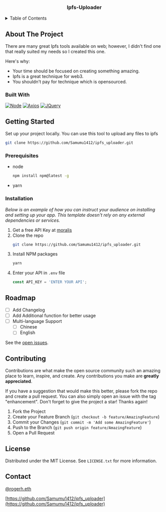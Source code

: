 <div id="top"></div>
<!--
*** Thanks for checking out the Best-README-Template. If you have a suggestion
*** that would make this better, please fork the repo and create a pull request
*** or simply open an issue with the tag "enhancement".
*** Don't forget to give the project a star!
*** Thanks again! Now go create something AMAZING! :D
-->




<!-- PROJECT LOGO -->
<br />
<div align="center">
  <h3 align="center">Ipfs-Uploader</h3>
</div>



<!-- TABLE OF CONTENTS -->
<details>
  <summary>Table of Contents</summary>
  <ol>
    <li>
      <a href="#about-the-project">About The Project</a>
      <ul>
        <li><a href="#built-with">Built With</a></li>
      </ul>
    </li>
    <li>
      <a href="#getting-started">Getting Started</a>
      <ul>
        <li><a href="#prerequisites">Prerequisites</a></li>
        <li><a href="#installation">Installation</a></li>
      </ul>
    </li>
    <li><a href="#usage">Usage</a></li>
    <li><a href="#contributing">Contributing</a></li>
    <li><a href="#license">License</a></li>
    <li><a href="#contact">Contact</a></li>
    <li><a href="#acknowledgments">Acknowledgments</a></li>
  </ol>
</details>



<!-- ABOUT THE PROJECT -->
## About The Project

There are many great Ipfs tools available on web; however, I didn't find one that really suited my needs so I created this one.

Here's why:
* Your time should be focused on creating something amazing.
* Ipfs is a great technique for web3.
* You shouldn't pay for technique which is opensourced.


### Built With

[![Node][Node.js]][Node-url]
[![Axios][axios.js]][Axios-url]
[![JQuery][JQuery.com]][JQuery-url]


<!-- GETTING STARTED -->
## Getting Started

Set up your project locally.
You can use this tool to upload any files to ipfs
```sh
git clone https://github.com/Samumu1412/ipfs_uploader.git
```

### Prerequisites

* node
  ```sh
  npm install npm@latest -g
  ```
* yarn

### Installation

_Below is an example of how you can instruct your audience on installing and setting up your app. This template doesn't rely on any external dependencies or services._

1. Get a free API Key at [moralis](https://moralis.io/)
2. Clone the repo
   ```sh
   git clone https://github.com/Samumu1412/ipfs_uploader.git
   ```
3. Install NPM packages
   ```sh
   yarn
   ```
4. Enter your API in `.env` file
   ```js
   const API_KEY = 'ENTER YOUR API';
   ```


<!-- ROADMAP -->
## Roadmap

- [ ] Add Changelog
- [ ] Add Additional function for better usage
- [ ] Multi-language Support
    - [ ] Chinese
    - [ ] English

See the [open issues](https://github.com/Samumu1412/ipfs_uploader/issues).




<!-- CONTRIBUTING -->
## Contributing

Contributions are what make the open source community such an amazing place to learn, inspire, and create. Any contributions you make are **greatly appreciated**.

If you have a suggestion that would make this better, please fork the repo and create a pull request. You can also simply open an issue with the tag "enhancement".
Don't forget to give the project a star! Thanks again!

1. Fork the Project
2. Create your Feature Branch (`git checkout -b feature/AmazingFeature`)
3. Commit your Changes (`git commit -m 'Add some AmazingFeature'`)
4. Push to the Branch (`git push origin feature/AmazingFeature`)
5. Open a Pull Request



<!-- LICENSE -->
## License

Distributed under the MIT License. See `LICENSE.txt` for more information.



<!-- CONTACT -->
## Contact

[@rogerh.eth](https://twitter.com/rogerhuang143)

[https://github.com/Samumu1412/ipfs_uploader](https://github.com/Samumu1412/ipfs_uploader)



<!-- MARKDOWN LINKS & IMAGES -->
<!-- https://www.markdownguide.org/basic-syntax/#reference-style-links -->
[product-screenshot]: images/screenshot.png
[Node.js]: https://img.shields.io/badge/node.js-000000?style=for-the-badge&logo=nextdotjs&logoColor=white
[Node-url]: https://nodejs.org/
[axios.js]: https://img.shields.io/badge/axios.js-35495E?style=for-the-badge&logo=nextdotjs&logoColor=white
[Axios-url]: https://github.com/axios/axios
[Next.js]: https://img.shields.io/badge/next.js-000000?style=for-the-badge&logo=nextdotjs&logoColor=white
[Next-url]: https://nextjs.org/
[React.js]: https://img.shields.io/badge/React-20232A?style=for-the-badge&logo=react&logoColor=61DAFB
[React-url]: https://reactjs.org/
[Vue.js]: https://img.shields.io/badge/Vue.js-35495E?style=for-the-badge&logo=vuedotjs&logoColor=4FC08D
[Vue-url]: https://vuejs.org/
[Angular.io]: https://img.shields.io/badge/Angular-DD0031?style=for-the-badge&logo=angular&logoColor=white
[Angular-url]: https://angular.io/
[Svelte.dev]: https://img.shields.io/badge/Svelte-4A4A55?style=for-the-badge&logo=svelte&logoColor=FF3E00
[Svelte-url]: https://svelte.dev/
[Laravel.com]: https://img.shields.io/badge/Laravel-FF2D20?style=for-the-badge&logo=laravel&logoColor=white
[Laravel-url]: https://laravel.com
[Bootstrap.com]: https://img.shields.io/badge/Bootstrap-563D7C?style=for-the-badge&logo=bootstrap&logoColor=white
[Bootstrap-url]: https://getbootstrap.com
[JQuery.com]: https://img.shields.io/badge/jQuery-0769AD?style=for-the-badge&logo=jquery&logoColor=white
[JQuery-url]: https://jquery.com 
